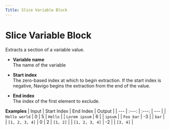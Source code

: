 ```yaml
---
Title: Slice Variable Block
---
```


# Slice Variable Block

Extracts a section of a variable value.

- **Variable name** <br>
	The name of the variable

- **Start index** <br>
	The zero-based index at which to begin extraction.
	If the start index is negative, Navigo begins the extraction from the end of the value.

- **End index** <br>
	The index of the first element to exclude.

**Examples**
| Input | Start Index | End Index | Output |
| --- | :---: | :---: | --- |
| `Hello world` | 0 | 5 | `Hello` |
| `Lorem ipsum` | 6 |  | `ipsum` |
| `Foo bar` | -3 | | `bar` |
| `[1, 2, 3, 4]` | 0 | 2 | `[1, 2]` |
| `[1, 2, 3, 4]` | -2 |  | `[3, 4]` |